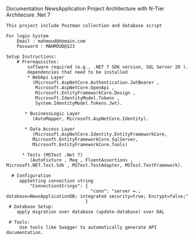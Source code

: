 Documentation 
  NewsApplication Project Architecture with N-Tier Architecure .Net 7
  
    This project include Postman collection and database script
  
    For login System
        Email : mahmoud@domain.com
        Password : MAHMOUD@123
        
    Setup Instructions:
        # Prerequisites:
            software required (e.g., .NET 7 SDK version, SQL Server 20 ).
            dependencies that need to be installed
            * WebApi Layer  
              (Microsoft.AspNetCore.Authentication.JwtBearer ,
               Microsoft.AspNetCore.OpenApi ,
               Microsoft.EntityFrameworkCore.Design ,
               Microsoft.IdentityModel.Tokens ,
               System.IdentityModel.Tokens.Jwt).
               
           * BusinessLogic Layer
              (AutoMapper, Microsoft.AspNetCore.Identity).
              
           * Data Access Layer
              (Microsoft.AspNetCore.Identity.EntityFrameworkCore,
              Microsoft.EntityFrameworkCore.SqlServer,
              Microsoft.EntityFrameworkCore.Tools)

          * Tests (MSTest .Net 7)
             (AutoFixture , Moq , FluentAssertions , Microsoft.NET.Test.Sdk , MSTest.TestAdapter, MSTest.TestFramework).
             
      # Configuration
         appSetting connection string 
             "ConnectionStrings": {
                                    "conn": "server =.; database=NewsApplicationDB; integrated security=true; Encrypt=false;"
                                  }
     # Database Setup:
        apply migration over database (update-database) over DAL

     # Tools:
         Use tools like Swagger to automatically generate API documentation.

